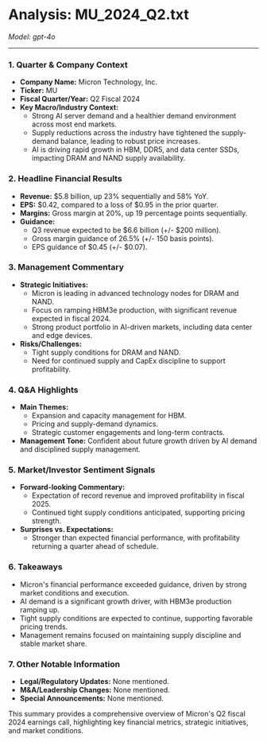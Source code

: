 # Analysis: MU_2024_Q2.txt

*Model: gpt-4o*

---

### 1. Quarter & Company Context
- **Company Name:** Micron Technology, Inc.
- **Ticker:** MU
- **Fiscal Quarter/Year:** Q2 Fiscal 2024
- **Key Macro/Industry Context:**
  - Strong AI server demand and a healthier demand environment across most end markets.
  - Supply reductions across the industry have tightened the supply-demand balance, leading to robust price increases.
  - AI is driving rapid growth in HBM, DDR5, and data center SSDs, impacting DRAM and NAND supply availability.

### 2. Headline Financial Results
- **Revenue:** $5.8 billion, up 23% sequentially and 58% YoY.
- **EPS:** $0.42, compared to a loss of $0.95 in the prior quarter.
- **Margins:** Gross margin at 20%, up 19 percentage points sequentially.
- **Guidance:**
  - Q3 revenue expected to be $6.6 billion (+/- $200 million).
  - Gross margin guidance of 26.5% (+/- 150 basis points).
  - EPS guidance of $0.45 (+/- $0.07).

### 3. Management Commentary
- **Strategic Initiatives:**
  - Micron is leading in advanced technology nodes for DRAM and NAND.
  - Focus on ramping HBM3e production, with significant revenue expected in fiscal 2024.
  - Strong product portfolio in AI-driven markets, including data center and edge devices.
- **Risks/Challenges:**
  - Tight supply conditions for DRAM and NAND.
  - Need for continued supply and CapEx discipline to support profitability.

### 4. Q&A Highlights
- **Main Themes:**
  - Expansion and capacity management for HBM.
  - Pricing and supply-demand dynamics.
  - Strategic customer engagements and long-term contracts.
- **Management Tone:** Confident about future growth driven by AI demand and disciplined supply management.

### 5. Market/Investor Sentiment Signals
- **Forward-looking Commentary:**
  - Expectation of record revenue and improved profitability in fiscal 2025.
  - Continued tight supply conditions anticipated, supporting pricing strength.
- **Surprises vs. Expectations:**
  - Stronger than expected financial performance, with profitability returning a quarter ahead of schedule.

### 6. Takeaways
- Micron's financial performance exceeded guidance, driven by strong market conditions and execution.
- AI demand is a significant growth driver, with HBM3e production ramping up.
- Tight supply conditions are expected to continue, supporting favorable pricing trends.
- Management remains focused on maintaining supply discipline and stable market share.

### 7. Other Notable Information
- **Legal/Regulatory Updates:** None mentioned.
- **M&A/Leadership Changes:** None mentioned.
- **Special Announcements:** None mentioned.

This summary provides a comprehensive overview of Micron's Q2 fiscal 2024 earnings call, highlighting key financial metrics, strategic initiatives, and market conditions.